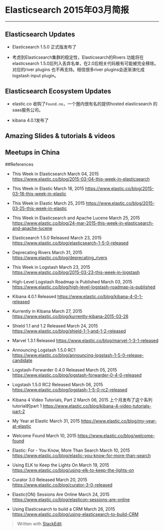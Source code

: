 # Elasticsearch 2015年03月简报

---

## Elasticsearch Updates
*	Elasticsearch 1.5.0 正式版发布了

*	考虑到Elasticsearch集群的稳定性，Elasticsearch的Rivers 功能将在elasticsearch 1.5.0后列入丢弃名单，在2.0后相关代码极有可能被完全移除。对应的river plugins 也不再支持。相信很多river plugins会逐渐演化成logstash input plugin。

## Elasticsearch Ecosystem Updates
*	elastic.co 收购了`Found.no`，一个圈内很有名的提供hosted elasticsearch 的saas服务公司。

*	kibana 4.0.1发布了

## Amazing Slides & tutorials & videos


## Meetups in China


##References
*	This Week in Elasticsearch  March 04, 2015
https://www.elastic.co/blog/2015-03-04-this-week-in-elasticsearch

*	This Week in Elastic March 18, 2015
https://www.elastic.co/blog/2015-03-18-this-week-in-elastic

*	This Week in Elastic March 25, 2015
https://www.elastic.co/blog/2015-03-25-this-week-in-elastic

*	This Week in Elasticsearch and Apache Lucene March 25, 2015
https://www.elastic.co/blog/24-mar-2015-this-week-in-elasticsearch-and-apache-lucene

*	Elasticsearch 1.5.0 Released March 23, 2015
https://www.elastic.co/blog/elasticsearch-1-5-0-released

*	Deprecating Rivers March 31, 2015
https://www.elastic.co/blog/deprecating_rivers

*	This Week in Logstash March 23, 2015
https://www.elastic.co/blog/2015-03-23-this-week-in-logstash

*	High-Level Logstash Roadmap is Published March 03, 2015
https://www.elastic.co/blog/high-level-logstash-roadmap-is-published

*	Kibana 4.0.1 Released
https://www.elastic.co/blog/kibana-4-0-1-released

*	Kurrently in Kibana March 27, 2015
https://www.elastic.co/blog/kurrently-kibana-2015-03-26

*	Shield 1.1 and 1.2 Released March 24, 2015
https://www.elastic.co/blog/shield-1-1-and-1-2-released

*	Marvel 1.3.1 Released
https://www.elastic.co/blog/marvel-1-3-1-released

*	Announcing Logstash 1.5.0 RC1
https://www.elastic.co/blog/announcing-logstash-1-5-0-release-candidate

*	Logstash-Forwarder 0.4.0 Released March 05, 2015
https://www.elastic.co/blog/logstash-forwarder-0-4-0-released

*	Logstash 1.5.0 RC2 Released March 06, 2015
https://www.elastic.co/blog/logstash-1-5-0-rc2-released

*	Kibana 4 Video Tutorials, Part 2 March 06, 2015
上个月发布了这个系列tutorial的part 1
https://www.elastic.co/blog/kibana-4-video-tutorials-part-2

*	My Year at Elastic March 31, 2015
https://www.elastic.co/blog/my-year-at-elastic

*	Welcome Found March 10, 2015
https://www.elastic.co/blog/welcome-found

*	Elastic: For - You Know, More Than Search March 10, 2015
https://www.elastic.co/blog/elastic-you-know-for-more-than-search

*	Using ELK to Keep the Lights On March 19, 2015
https://www.elastic.co/blog/using-elk-to-keep-the-lights-on

*	Curator 3.0 Released March 20, 2015
https://www.elastic.co/blog/curator-3-0-released

*	Elastic{ON} Sessions Are Online March 24, 2015
https://www.elastic.co/blog/elasticon-sessions-are-online

*	Using Elasticsearch to build a CRM March 26, 2015
https://www.elastic.co/blog/using-elasticsearch-to-build-CRM

> Written with [StackEdit](https://stackedit.io/).
